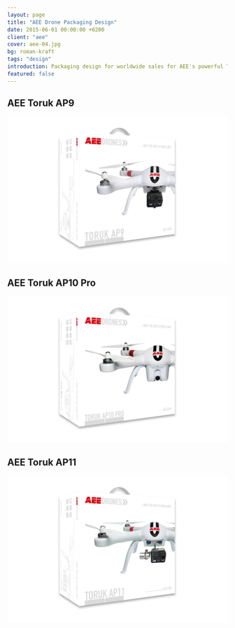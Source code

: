 ```yaml
---
layout: page
title: "AEE Drone Packaging Design"
date: 2015-06-01 00:00:00 +0200
client: "aee"
cover: aee-04.jpg
bg: roman-kraft
tags: "design"
introduction: Packaging design for worldwide sales for AEE's powerful Toruk drone.
featured: false
---
```


## AEE Toruk AP9

<img src="/assets/images/projects/aee-02.jpg" class="image-wrapper inline mb">

## AEE Toruk AP10 Pro

<img src="/assets/images/projects/aee-03.jpg" class="image-wrapper inline mb">

## AEE Toruk AP11

<img src="/assets/images/projects/aee-04.jpg" class="image-wrapper inline mb">
